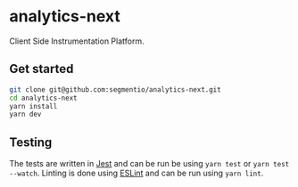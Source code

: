# analytics-next

Client Side Instrumentation Platform.

## Get started

```sh
git clone git@github.com:segmentio/analytics-next.git
cd analytics-next
yarn install
yarn dev
```

## Testing

The tests are written in [Jest](https://jestjs.io) and can be run be using `yarn test` or `yarn test --watch`.
Linting is done using [ESLint](https://github.com/typescript-eslint/typescript-eslint/) and can be run using `yarn lint`.
